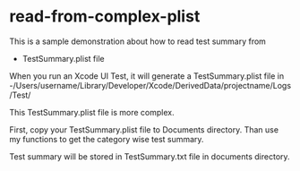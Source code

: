# read-from-complex-plist

This is a sample demonstration about how to read test summary from

   - TestSummary.plist file

When you run an Xcode UI Test, it will generate a TestSummary.plist file in 
  -/Users/username/Library/Developer/Xcode/DerivedData/projectname/Logs/Test/
  
This TestSummary.plist file is more complex.

First, copy your TestSummary.plist file to Documents directory.
Than use my functions to get the category wise test summary.

Test summary will be stored in TestSummary.txt file in documents directory.
